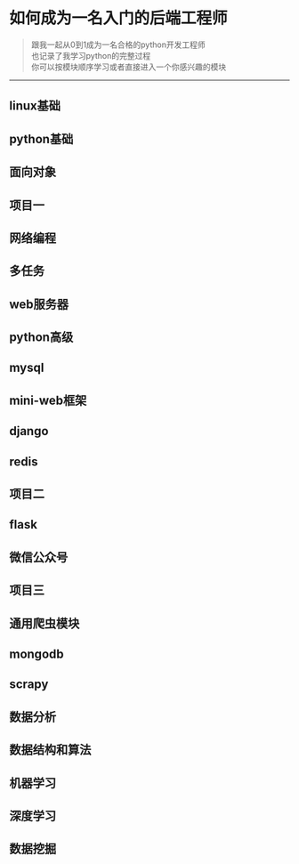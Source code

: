 # 如何成为一名入门的后端工程师
> 跟我一起从0到1成为一名合格的python开发工程师    
> 也记录了我学习python的完整过程  
> 你可以按模块顺序学习或者直接进入一个你感兴趣的模块
******

## linux基础
## python基础
## 面向对象
## 项目一
## 网络编程
## 多任务
## web服务器
## python高级
## mysql
## mini-web框架
## django
## redis
## 项目二
## flask
## 微信公众号
## 项目三
## 通用爬虫模块
## mongodb
## scrapy
## 数据分析
## 数据结构和算法
## 机器学习
## 深度学习
## 数据挖掘



